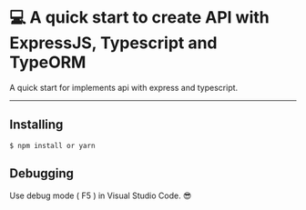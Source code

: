 # :computer: A quick start to create API with ExpressJS, Typescript and TypeORM

A quick start for implements api with express and typescript.

---

## Installing

```
$ npm install or yarn
```

## Debugging

Use debug mode ( F5 ) in Visual Studio Code. :sunglasses:
